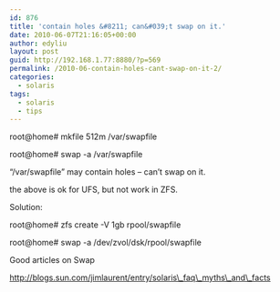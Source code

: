 ```yaml
---
id: 876
title: 'contain holes &#8211; can&#039;t swap on it.'
date: 2010-06-07T21:16:05+00:00
author: edyliu
layout: post
guid: http://192.168.1.77:8880/?p=569
permalink: /2010-06-contain-holes-cant-swap-on-it-2/
categories:
  - solaris
tags:
  - solaris
  - tips
---
```

root@home# mkfile 512m /var/swapfile
  
root@home# swap -a /var/swapfile
  
&#8220;/var/swapfile&#8221; may contain holes &#8211; can&#8217;t swap on it.

the above is ok for UFS, but not work in ZFS.

Solution:
  
root@home# zfs create -V 1gb rpool/swapfile
  
root@home# swap -a /dev/zvol/dsk/rpool/swapfile

Good articles on Swap
  
http://blogs.sun.com/jimlaurent/entry/solaris\_faq\_myths\_and\_facts